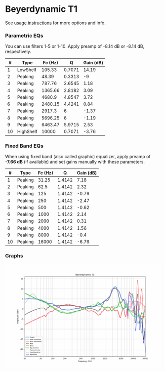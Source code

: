# Beyerdynamic T1
See [usage instructions](https://github.com/jaakkopasanen/AutoEq#usage) for more options and info.

### Parametric EQs
You can use filters 1-5 or 1-10. Apply preamp of -8.14 dB or -8.14 dB, respectively.

|   # | Type      |   Fc (Hz) |      Q |   Gain (dB) |
|-----|-----------|-----------|--------|-------------|
|   1 | LowShelf  |    105.33 | 0.7071 |       14.19 |
|   2 | Peaking   |     48.39 | 0.3313 |       -9    |
|   3 | Peaking   |    787.76 | 2.6545 |        1.18 |
|   4 | Peaking   |   1365.66 | 2.8182 |        3.09 |
|   5 | Peaking   |   4680.9  | 4.8547 |        3.72 |
|   6 | Peaking   |   2480.15 | 4.4241 |        0.84 |
|   7 | Peaking   |   2917.3  | 6      |       -1.37 |
|   8 | Peaking   |   5696.25 | 6      |       -1.19 |
|   9 | Peaking   |   6463.47 | 5.9715 |        2.53 |
|  10 | HighShelf |  10000    | 0.7071 |       -3.76 |

### Fixed Band EQs
When using fixed band (also called graphic) equalizer, apply preamp of **-7.66 dB** (if available) and set gains manually with these parameters.

|   # | Type    |   Fc (Hz) |      Q |   Gain (dB) |
|-----|---------|-----------|--------|-------------|
|   1 | Peaking |     31.25 | 1.4142 |        7.18 |
|   2 | Peaking |     62.5  | 1.4142 |        2.32 |
|   3 | Peaking |    125    | 1.4142 |       -0.76 |
|   4 | Peaking |    250    | 1.4142 |       -2.47 |
|   5 | Peaking |    500    | 1.4142 |       -0.62 |
|   6 | Peaking |   1000    | 1.4142 |        2.14 |
|   7 | Peaking |   2000    | 1.4142 |        0.31 |
|   8 | Peaking |   4000    | 1.4142 |        1.56 |
|   9 | Peaking |   8000    | 1.4142 |       -0.4  |
|  10 | Peaking |  16000    | 1.4142 |       -6.76 |

### Graphs
![](./Beyerdynamic%20T1.png)
